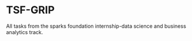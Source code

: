 # TSF-GRIP
All tasks from the sparks foundation internship-data science and business analytics track.
